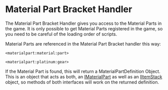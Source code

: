 # Material Part Bracket Handler

The Material Part Bracket Handler gives you access to the Material Parts in the game. It is only possible to get Material Parts registered in the game, so you need to be careful of the loading order of scripts.

Material Parts are referenced in the Material Part Bracket handler this way:

    <materialpart:material:part>
    
    <materialpart:platinum:gear>
    

If the Material Part is found, this will return a MaterialPartDefinition Object.  
This is an object that acts as both, an [IMaterialPart](/Mods/ContentTweaker/Materials/Materials/MaterialPart/) as well as an [IItemStack](/Vanilla/Items/IItemStack/) object, so methods of both interfaces will work on the returned definition.